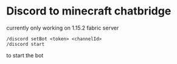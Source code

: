 # Discord to minecraft chatbridge

currently only working on 1.15.2 fabric server

```
/discord setBot <token> <channelId>
/discord start
```
to start the bot

